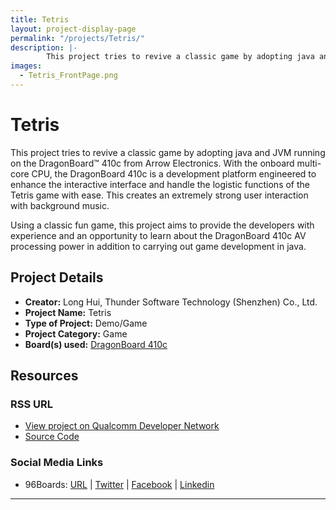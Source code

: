 ```yaml
---
title: Tetris
layout: project-display-page
permalink: "/projects/Tetris/"
description: |-
        This project tries to revive a classic game by adopting java and JVM running on the DragonBoard™ 410c from Arrow Electronics. With the onboard multi-core CPU, the DragonBoard 410c is a development platform engineered to enhance the interactive interface and handle the logistic functions of the Tetris game with ease. This creates an extremely strong user interaction with background music.
images:
  - Tetris_FrontPage.png
---
```

# Tetris

This project tries to revive a classic game by adopting java and JVM running on the DragonBoard™ 410c from Arrow Electronics. With the onboard multi-core CPU,
the DragonBoard 410c is a development platform engineered to enhance the interactive interface and handle the logistic functions of the Tetris game with ease.
This creates an extremely strong user interaction with background music.

Using a classic fun game, this project aims to provide the developers with experience and an opportunity to learn about the DragonBoard 410c AV processing
power in addition to carrying out game development in java.

## Project Details

- **Creator:** Long Hui, Thunder Software Technology (Shenzhen) Co., Ltd.
- **Project Name:** Tetris
- **Type of Project:** Demo/Game
- **Project Category:** Game
- **Board(s) used:** [DragonBoard 410c](https://www.96boards.org/product/dragonboard410c/)

## Resources

### RSS URL

- [View project on Qualcomm Developer Network](https://developer.qualcomm.com/project/tetris)
- [Source Code](http://pan.baidu.com/s/1nuCd9Gl)

### Social Media Links

- 96Boards: [URL](https://www.96boards.org/) &#124; [Twitter](https://twitter.com/96boards) &#124; [Facebook](https://www.facebook.com/96Boards) &#124; [Linkedin](https://www.linkedin.com/showcase/6637095/)


***

